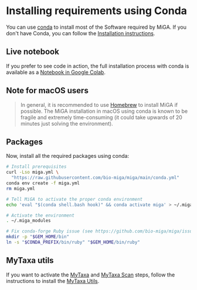 # Installing requirements using Conda

You can use [conda](https://conda.io/) to install most of the Software required
by MiGA.
If you don't have Conda, you can follow the
[Installation instructions](https://conda.io/projects/conda/en/latest/user-guide/install/index.html).

## Live notebook

If you prefer to see code in action, the full installation process
with conda is available as a
[Notebook in Google Colab](https://colab.research.google.com/gist/lmrodriguezr/c973df8d63c1b0d2c6ebddc39f3d92fd).

## Note for macOS users

> In general, it is recommended to use [Homebrew](brew.md) to install MiGA if
> possible. The MiGA installation in macOS using conda is known to be fragile
> and extremely time-consuming (it could take upwards of 20 minutes just solving
> the environment).

## Packages

Now, install all the required packages using conda:

```bash
# Install prerequisites
curl -Lso miga.yml \
  "https://raw.githubusercontent.com/bio-miga/miga/main/conda.yml"
conda env create -f miga.yml
rm miga.yml

# Tell MiGA to activate the proper conda environment
echo 'eval "$(conda shell.bash hook)" && conda activate miga' > ~/.miga_modules

# Activate the environment
. ~/.miga_modules

# Fix conda-forge Ruby issue (see https://github.com/bio-miga/miga/issues/168)
mkdir -p "$GEM_HOME/bin"
ln -s "$CONDA_PREFIX/bin/ruby" "$GEM_HOME/bin/ruby"
```

## MyTaxa utils

If you want to activate the [MyTaxa](../part5/workflow.md#mytaxa) and
[MyTaxa Scan](../part5/workflow.md#mytaxa-scan) steps, follow the instructions
to install the [MyTaxa Utils](mytaxa.md).

